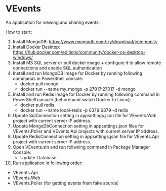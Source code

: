 # VEvents
An application for viewing and sharing events.

How to start:
1. Install MongoDB: https://www.mongodb.com/try/download/community
2. Install Docker Desktop: https://hub.docker.com/editions/community/docker-ce-desktop-windows/
3. Install MS SQL server or pull docker image + configure it to allow remote connections and enable SQL authentication
4. Install and run MongoDB image for Docker by running following commands in PowerShell console:
   - docker pull mongo
   - docker run --name my_mongo -p 27017:27017 -d mongo
5. Install and run Redis image for Docker by running following command in PowerShell console (behorehand switch Docker to Linux):
   - docker pull redis
   - docker run --name local-redis -p 6379:6379 -d redis 
6. Update SqlConnection setting in appsettings.json file for VEvents.Web project with current server IP address.
7. Update MongoDbConnection setting in appsettings.json files for VEvents.Poller and VEvents.Api projects with current server IP address.
8. Update RedisConnection setting in appsettings.json file for VEvents.Api project with current server IP address.
9. Open VEvents.sln and run follwoing command in Package Manager Console:
   - Update-Database
10. Run application in following order:
   - VEvents.Api
   - VEvents.Web
   - VEvents.Poller (for getting events from fake source)